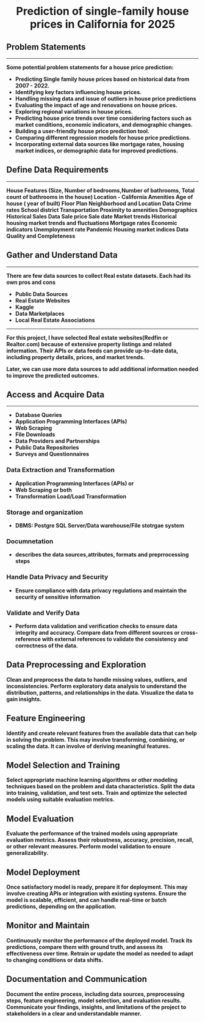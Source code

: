 # <div align="center"> <b> Prediction of single-family house prices in California for 2025   </div>

## Problem Statements
___________________________________________________________________________________

Some potential problem statements for a house price prediction: 

- Predicting Single family house prices based on historical data from 2007 - 2022.
- Identifying key factors influencing house prices.
- Handling missing data and issue of outliers in house price predictions 
- Evaluating the impact of age and renovations on house prices.
- Exploring regional variations in house prices.
- Predicting house price trends over time considering factors such as market conditions, economic indicators, and demographic changes.
- Building a user-friendly house price prediction tool.
- Comparing different regression models for house price predictions.
- Incorporating external data sources like mortgage rates, housing market indices, or demographic data for improved predictions.

## Define Data Requirements
___________________________________________________________________________________
House Features (Size, Number of bedrooms,Number of bathrooms, Total count of bathrooms in the house)
Location - California
Amenities 
Age of house ( year of built)
Floor Plan
Neighborhood and Location Data
Crime rates
School district
Transportation
Proximity to amenities
Demographics
Historical Sales Data
Sale price
Sale date
Market trends
Historical housing market trends and fluctuations
Mortgage rates
Economic indicators
Unemployment rate
Pandemic 
Housing market indices
Data Quality and Completeness 

## Gather and Understand Data
___________________________________________________________________________________

There are few data sources to collect Real estate datasets. Each had its own pros and cons

- Public Data Sources
- Real Estate Websites
- Kaggle 
- Data Marketplaces 
- Local Real Estate Associations

___________________________________________________________________________________

For this project, I have selected Real estate websites(Redfin or Realtor.com) because of extensive property listings and related information. Their APIs or data feeds can provide up-to-date data, including property details, prices, and market trends.

Later, we can use more data sources to add  additional information needed to improve the predicted outcomes. 

## Access and Acquire Data 
___________________________________________________________________________________

- Database Queries
- Application Programming Interfaces (APIs)
- Web Scraping
- File Downloads
- Data Providers and Partnerships
- Public Data Repositories
- Surveys and Questionnaires

### Data Extraction and Transformation 

- Application Programming Interfaces (APIs) or 
- Web Scraping or both
- Transformation Load/Load Transformation

### Storage and organization

- DBMS: Postgre SQL Server/Data warehouse/File stotrgae system

### Documnetation

- describes the data sources,attributes, formats and preprrocessing steps 

### Handle Data Privacy and Security

- Ensure compliance with data privacy regulations and maintain the security of sensitive information

### Validate and Verify Data

- Perform data validation and verification checks to ensure data integrity and accuracy. Compare data from different sources or cross-reference with external references to validate the consistency and correctness of the data.

## Data Preprocessing and Exploration

Clean and preprocess the data to handle missing values, outliers, and inconsistencies. Perform exploratory data analysis to understand the distribution, patterns, and relationships in the data. Visualize the data to gain insights.

## Feature Engineering

Identify and create relevant features from the available data that can help in solving the problem. This may involve transforming, combining, or scaling the data. It can involve of deriving meaningful features.

## Model Selection and Training

Select appropriate machine learning algorithms or other modeling techniques based on the problem and data characteristics. Split the data into training, validation, and test sets. Train and optimize the selected models using suitable evaluation metrics.

## Model Evaluation

Evaluate the performance of the trained models using appropriate evaluation metrics. Assess their robustness, accuracy, precision, recall, or other relevant measures. Perform model validation to ensure generalizability.

## Model Deployment

Once satisfactory model is ready, prepare it for deployment. This may involve creating APIs or integration with existing systems. Ensure the model is scalable, efficient, and can handle real-time or batch predictions, depending on the application.

## Monitor and Maintain

Continuously monitor the performance of the deployed model. Track its predictions, compare them with ground truth, and assess its effectiveness over time. Retrain or update the model as needed to adapt to changing conditions or data shifts.

## Documentation and Communication

Document the entire process, including data sources, preprocessing steps, feature engineering, model selection, and evaluation results. Communicate your findings, insights, and limitations of the project to stakeholders in a clear and understandable manner.




